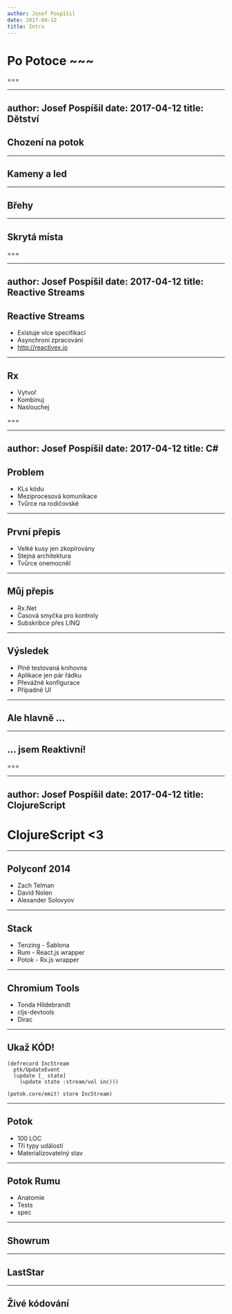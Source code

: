 ```yaml
---
author: Josef Pospíšil
date: 2017-04-12
title: Intro
---
```


# Po Potoce ~~~

===

---
author: Josef Pospíšil
date: 2017-04-12
title: Dětství
---

## Chození na potok

---

## Kameny a led

---

## Břehy

---

## Skrytá místa

===

---
author: Josef Pospíšil
date: 2017-04-12
title: Reactive Streams
---

## Reactive Streams

* Existuje více specifikací
* Asynchroní zpracování
* http://reactivex.io

---

## Rx

* Vytvoř
* Kombinuj
* Naslouchej

===

---
author: Josef Pospíšil
date: 2017-04-12
title: C#
---

## Problem

* KLs kódu
* Meziprocesová komunikace
* Tvůrce na rodičovské

---

## První přepis

* Velké kusy jen zkopírovány
* Stejná architektura
* Tvůrce onemocněl

---

## Můj přepis

* Rx.Net
* Časová smyčka pro kontroly
* Subskribce přes LINQ

---

## Výsledek

* Plně testovaná knihovna
* Aplikace jen pár řádku
* Převážně konfigurace
* Případně UI

---

## Ale hlavně ...

---

## ... jsem Reaktivní!

===

---
author: Josef Pospíšil
date: 2017-04-12
title: ClojureScript
---

# ClojureScript <3

---

## Polyconf 2014

* Zach Telman
* David Nolen
* Alexander Solovyov

---

## Stack

* Tenzing - Šablona
* Rum - React.js wrapper
* Potok - Rx.js wrapper

---

## Chromium Tools

* Tonda Hildebrandt
* cljs-devtools
* Dirac

---

## Ukaž KÓD!

```
(defrecord IncStream
  ptk/UpdateEvent
  (update [_ state]
    (update state :stream/vol inc)))

(potok.core/emit! store IncStream)
```

---

## Potok

* 100 LOC
* Tři typy událostí
* Materializovatelný stav

---

## Potok Rumu

* Anatomie
* Tests
* spec

---

## Showrum

---

## LastStar

---

## Živé kódování

